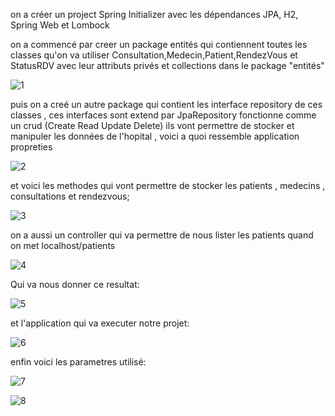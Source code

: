 on a créer un project Spring Initializer avec les dépendances JPA, H2, Spring Web et Lombock

on a commencé par creer un package entités qui contiennent toutes les classes qu'on va utiliser Consultation,Medecin,Patient,RendezVous et StatusRDV avec leur attributs privés et collections dans le package "entités"

![1](https://github.com/solitairex/Uni-JEE-pratique2/assets/149163002/9719df9f-ea98-420c-89a2-c3a386588422)


puis on a creé un autre package qui contient les interface repository de ces classes , ces interfaces sont extend par JpaRepository fonctionne comme un crud (Create Read Update Delete) ils vont permettre de stocker et manipuler les données de l'hopital , voici a quoi ressemble application propreties 


![2](https://github.com/solitairex/Uni-JEE-pratique2/assets/149163002/c060fc13-c517-447a-84ca-70d77aa9fea2)




et voici les methodes qui vont permettre de stocker les patients , medecins , consultations et rendezvous;



![3](https://github.com/solitairex/Uni-JEE-pratique2/assets/149163002/2bab201f-4dd8-4fb7-ae0c-cf7f98255a40)




on a aussi un controller qui va permettre de nous lister les patients quand on met localhost/patients



![4](https://github.com/solitairex/Uni-JEE-pratique2/assets/149163002/03da6d9a-9a6c-4786-8721-e1bdff6f638d)



Qui va nous donner ce resultat:



![5](https://github.com/solitairex/Uni-JEE-pratique2/assets/149163002/0dd4215c-cccc-4737-a910-5c84846e14b5)


et l'application qui va executer notre projet:




![6](https://github.com/solitairex/Uni-JEE-pratique2/assets/149163002/94a6036a-4e15-4640-a56b-00651e8fac28)




enfin voici les parametres utilisé:




![7](https://github.com/solitairex/Uni-JEE-pratique2/assets/149163002/433e7c19-cf10-4cda-8cce-b78678c76898)









![8](https://github.com/solitairex/Uni-JEE-pratique2/assets/149163002/a37a3ff6-4286-4a23-98d7-d2051c8ab160)

